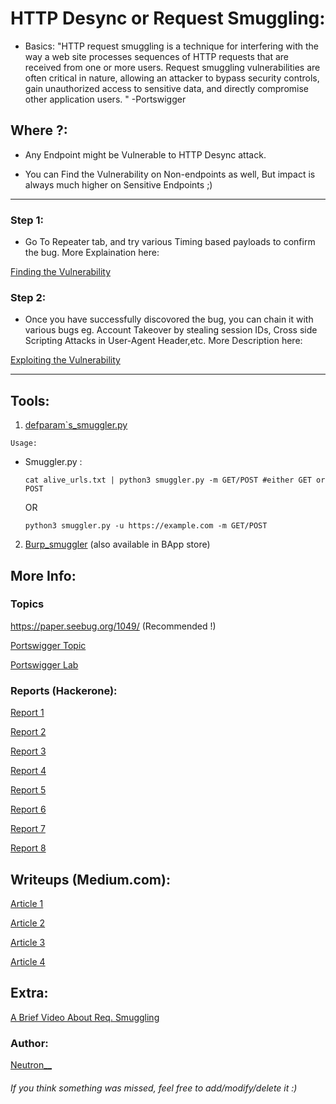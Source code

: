 # HTTP Desync or Request Smuggling:
- Basics:
"HTTP request smuggling is a technique for interfering with the way a web site processes sequences of HTTP requests that are received from one or more users. Request smuggling vulnerabilities are often critical in nature, allowing an attacker to bypass security controls, gain unauthorized access to sensitive data, and directly compromise other application users. " -Portswigger  


 ## Where ?:  

 - Any Endpoint might be Vulnerable to HTTP Desync attack.  
 
 - You can Find the Vulnerability on Non-endpoints as well, But impact is always much higher on Sensitive Endpoints ;)
 ---
 ### Step 1:  

 * Go To Repeater tab, and try various Timing based payloads to confirm the bug. More Explaination here:  

[Finding the Vulnerability](https://portswigger.net/web-security/request-smuggling/finding)

### Step 2:  

* Once you have successfully discovored the bug, you can chain it with various bugs eg. Account Takeover by stealing session IDs, Cross side Scripting Attacks in User-Agent Header,etc. More Description here:  

[Exploiting the Vulnerability](https://portswigger.net/web-security/request-smuggling/exploiting)  

---
## Tools:  

1. [defparam`s_smuggler.py](https://github.com/defparam/smuggler)  

`Usage:`  
* Smuggler.py :

    `cat alive_urls.txt | python3 smuggler.py -m GET/POST #either GET or POST ` 
    
    OR
    
    ` python3 smuggler.py -u https://example.com -m GET/POST  `
    
2. [Burp_smuggler](https://github.com/PortSwigger/http-request-smuggler) (also available in BApp store)  

## More Info:  

### Topics  

https://paper.seebug.org/1049/ (Recommended !)  

[Portswigger Topic](https://portswigger.net/research/http-desync-attacks-request-smuggling-reborn)  

[Portswigger Lab](https://portswigger.net/web-security/request-smuggling)  

### Reports (Hackerone):  

[Report 1](https://hackerone.com/reports/737140)  

[Report 2](https://hackerone.com/reports/867952)  

[Report 3](https://hackerone.com/reports/498052)  

[Report 4](https://hackerone.com/reports/526880)

[Report 5](https://hackerone.com/reports/771666)  

[Report 6](https://hackerone.com/reports/753939)  

[Report 7](https://hackerone.com/reports/648434 )  

[Report 8](https://hackerone.com/reports/740037)  

## Writeups (Medium.com):  

[Article 1](https://medium.com/@ricardoiramar/the-powerful-http-request-smuggling-af208fafa142)  

[Article 2](https://medium.com/cyberverse/http-request-smuggling-in-plain-english-7080e48df8b4)  

[Article 3](https://medium.com/@cc1h2e1/write-up-of-two-http-requests-smuggling-ff211656fe7d)  

[Article 4](https://medium.com/bugbountywriteup/crossing-the-borders-the-illegal-trade-of-http-requests-57da188520ca)  

## Extra:  

[A Brief Video About Req. Smuggling](https://youtu.be/gzM4wWA7RFo)

### Author:
[Neutron__](https://twitter.com/Neutron__)
###### If you think something was missed, feel free to add/modify/delete it :)
